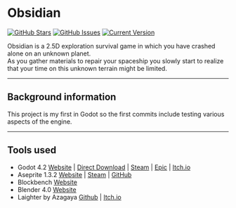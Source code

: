 Obsidian
============
[![GitHub Stars](https://img.shields.io/github/stars/echoEscape/obsidian.svg)](https://github.com/echoEscape/obsidian/stargazers) [![GitHub Issues](https://img.shields.io/github/issues/echoEscape/obsidian.svg)](https://github.com/echoEscape/obsidian/issues) [![Current Version](https://img.shields.io/badge/version-0.0.0-yellow.svg)](https://github.com/IgorAntun/node-chat)

Obsidian is a 2.5D exploration survival game in which you have crashed alone on an unknown planet. <br>
As you gather materials to repair your spaceship you slowly start to realize that your time on this unknown terrain might be limited.

---
## Background information
This project is my first in Godot so the first commits include testing various aspects of the engine.

---
## Tools used
+ Godot 4.2 [Website](https://godotengine.org/) | [Direct Download](https://godotengine.org/download/) | [Steam](https://store.steampowered.com/app/404790/Godot_Engine/) | [Epic](https://store.epicgames.com/en-US/p/godot-engine) | [Itch.io](https://godotengine.itch.io/godot)
+ Aseprite 1.3.2 [Website](https://www.aseprite.org/) | [Steam](https://store.steampowered.com/app/431730/Aseprite/) | [GitHub](https://github.com/aseprite/aseprite)
+ Blockbench [Website](https://www.blockbench.net/)
+ Blender 4.0 [Website](https://www.blender.org/)
+ Laighter by Azagaya [Github](https://github.com/azagaya/laigter) | [Itch.io](https://azagaya.itch.io/laigter)
